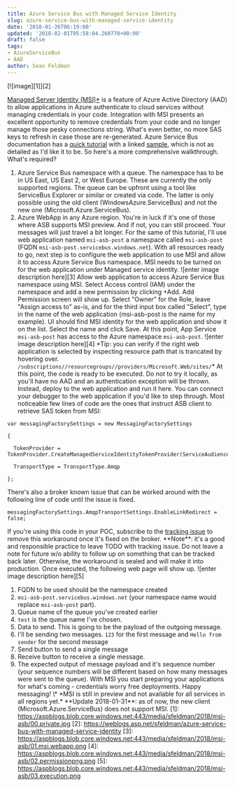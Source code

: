 ```yaml
---
title: Azure Service Bus with Managed Service Identity
slug: azure-service-bus-with-managed-service-identity
date: '2018-01-26T06:19:00'
updated: '2018-02-01T05:58:04.260770+00:00'
draft: false
tags:
- AzureServiceBus
- AAD
author: Sean Feldman
---
```


[![image][1]][2]

[Managed Server Identity (MSI)\*](https://docs.microsoft.com/en-us/azure/active-directory/msi-overview) is a feature of Azure Active Directory (AAD) to allow applications in Azure authenticate to cloud services without managing credentials in your code.
Integration with MSI presents an excellent opportunity to remove credentials from your code and no longer manage those pesky connections string. What's even better, no more SAS keys to refresh in case those are re-generated. Azure Service Bus documentation has a [quick tutorial](https://docs.microsoft.com/en-ca/azure/service-bus-messaging/service-bus-managed-service-identity) with a linked [sample](https://github.com/Azure/azure-service-bus/tree/master/samples/DotNet/Microsoft.ServiceBus.Messaging/ManagedServiceIdentity), which is not as detailed as I'd like it to be. So here's a more comprehensive walkthrough.
What's required?
1. Azure Service Bus namespace with a queue. The namespace has to be in US East, US East 2, or West Europe. These are currently the only supported regions. The queue can be upfront using a tool like ServiceBus Explorer or similar or created via code. The latter is only possible using the old client (WindowsAzure.ServiceBus) and not the new one (Microsoft.Azure.ServiceBus).
2. Azure WebApp in any Azure region. You're in luck if it's one of those where ASB supports MSI preview. And if not, you can still proceed. Your messages will just travel a bit longer.
For the same of this tutorial, I'll use web application named `msi-asb-post` a namespace called `msi-asb-post` (FQDN `msi-asb-post.servicebus.windows.net`).
With all resources ready to go, next step is to configure the web application to use MSI and allow it to access Azure Service Bus namespace.
MSI needs to be turned on for the web application under Managed service identity.
![enter image description here][3]
Allow web application to access Azure Service Bus namespace using MSI. Select Access control (IAM) under the namespace and add a new permission by clicking +Add. Add Permission screen will show up. Select "Owner" for the Role, leave "Assign access to" as-is, and for the third input box called "Select", type in the name of the web application (msi-asb-post is the name for my example). UI should find MSI identity for the web application and show it on the list. Select the name and click Save. At this point, App Service `msi-asb-post` has access to the Azure namespace `msi-asb-post`.
![enter image description here][4]
\*Tip: you can verify if the right web application is selected by inspecting resource path that is trancated by hovering over.
`/subscriptions//resourcegroups//providers/Microsoft.Web/sites/`\*
At this point, the code is ready to be executed. Do not to try it locally, as you'll have no AAD and an authentication exception will be thrown. Instead, deploy to the web application and run it here. You can connect your debugger to the web application if you'd like to step through.
Most noticeable few lines of code are the ones that instruct ASB client to retrieve SAS token from MSI:
```
var messagingFactorySettings = new MessagingFactorySettings
{
  TokenProvider = TokenProvider.CreateManagedServiceIdentityTokenProvider(ServiceAudience.ServiceBusAudience),
  TransportType = TransportType.Amqp
};
```
There's also a broker known issue that can be worked around with the following line of code until the issue is fixed.
```
messagingFactorySettings.AmqpTransportSettings.EnableLinkRedirect = false;
```
If you're using this code in your POC, subscribe to the [tracking issue](https://github.com/Azure/azure-service-bus/issues/136) to remove this workaround once it's fixed on the broker.
\*\*Note\*\*: it's a good and responsible practice to leave TODO with tracking issue. Do not leave a note for future w/o ability to follow up on something that can be tracked back later. Otherwise, the workaround is sealed and will make it into production.
Once executed, the following web page will show up.
![enter image description here][5]
1. FQDN to be used should be the namespace created
2. `msi-asb-post.servicebus.windows.net` (your namespace name would replace `msi-asb-post` part).
3. Queue name of the queue you've created earlier
4. `test` is the queue name I've chosen.
5. Data to send. This is going to be the payload of the outgoing message.
6. I'll be sending two messages. `123` for the first message and `Hello from sender` for the second message
7. Send button to send a single message
8. Receive button to receive a single message.
9. The expected output of message payload and it's sequence number (your sequence numbers will be different based on how many messages were sent to the queue).
With MSI you start preparing your applications for what's coming - credentials worry free deployments. Happy messaging!
\\* \*MSI is still in preview and not available for all services in all regions yet.\*
\*\*Update 2018-01-31\*\*: as of now, the new client (Microsoft.Azure.ServiceBus) does not support MSI.
[1]: https://aspblogs.blob.core.windows.net:443/media/sfeldman/2018/msi-asb/00.private.jpg
[2]: https://weblogs.asp.net/sfeldman/azure-service-bus-with-managed-service-identity
[3]: https://aspblogs.blob.core.windows.net:443/media/sfeldman/2018/msi-asb/01.msi.webapp.png
[4]: https://aspblogs.blob.core.windows.net:443/media/sfeldman/2018/msi-asb/02.permissionpng.png
[5]: https://aspblogs.blob.core.windows.net:443/media/sfeldman/2018/msi-asb/03.execution.png
